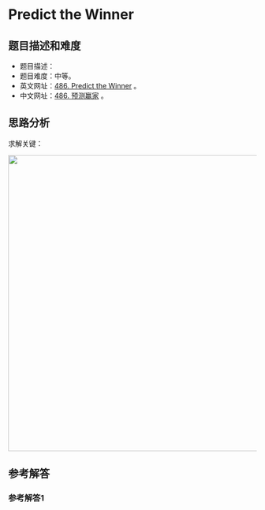 # Predict the Winner

## 题目描述和难度
+ 题目描述：
+ 题目难度：中等。
+ 英文网址：[486. Predict the Winner](https://leetcode.com/problems/predict-the-winner/description/)  。
+ 中文网址：[486. 预测赢家](https://leetcode-cn.com/problems/predict-the-winner/description/)  。
## 思路分析
求解关键：

<img src="https://liweiwei1419.github.io/images/leetcode-solution/" width="600">

## 参考解答
### 参考解答1

```java

```